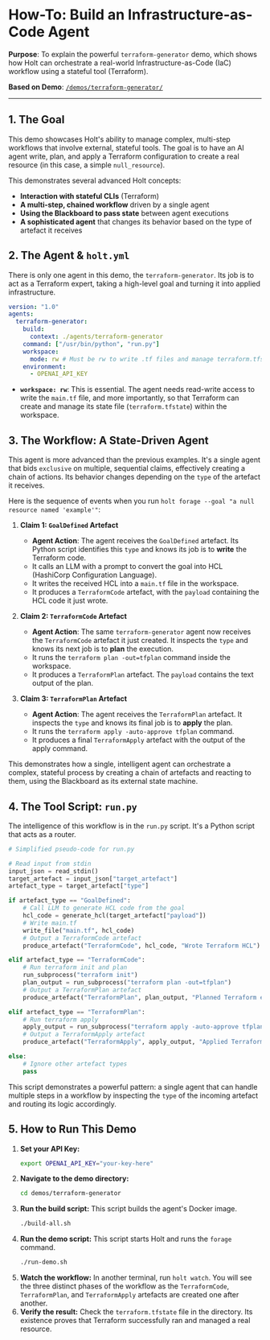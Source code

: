 # How-To: Build an Infrastructure-as-Code Agent

**Purpose**: To explain the powerful `terraform-generator` demo, which shows how Holt can orchestrate a real-world Infrastructure-as-Code (IaC) workflow using a stateful tool (Terraform).

**Based on Demo**: [`/demos/terraform-generator/`](../demos/terraform-generator)

---

## 1. The Goal

This demo showcases Holt's ability to manage complex, multi-step workflows that involve external, stateful tools. The goal is to have an AI agent write, plan, and apply a Terraform configuration to create a real resource (in this case, a simple `null_resource`).

This demonstrates several advanced Holt concepts:

-   **Interaction with stateful CLIs** (Terraform)
-   **A multi-step, chained workflow** driven by a single agent
-   **Using the Blackboard to pass state** between agent executions
-   **A sophisticated agent** that changes its behavior based on the type of artefact it receives

## 2. The Agent & `holt.yml`

There is only one agent in this demo, the `terraform-generator`. Its job is to act as a Terraform expert, taking a high-level goal and turning it into applied infrastructure.

```yaml
version: "1.0"
agents:
  terraform-generator:
    build:
      context: ./agents/terraform-generator
    command: ["/usr/bin/python", "run.py"]
    workspace:
      mode: rw # Must be rw to write .tf files and manage terraform.tfstate
    environment:
      - OPENAI_API_KEY
```

-   **`workspace: rw`**: This is essential. The agent needs read-write access to write the `main.tf` file, and more importantly, so that Terraform can create and manage its state file (`terraform.tfstate`) within the workspace.

## 3. The Workflow: A State-Driven Agent

This agent is more advanced than the previous examples. It's a single agent that bids `exclusive` on multiple, sequential claims, effectively creating a chain of actions. Its behavior changes depending on the `type` of the artefact it receives.

Here is the sequence of events when you run `holt forage --goal "a null resource named 'example'"`:

1.  **Claim 1: `GoalDefined` Artefact**
    *   **Agent Action**: The agent receives the `GoalDefined` artefact. Its Python script identifies this `type` and knows its job is to **write** the Terraform code.
    *   It calls an LLM with a prompt to convert the goal into HCL (HashiCorp Configuration Language).
    *   It writes the received HCL into a `main.tf` file in the workspace.
    *   It produces a `TerraformCode` artefact, with the `payload` containing the HCL code it just wrote.

2.  **Claim 2: `TerraformCode` Artefact**
    *   **Agent Action**: The same `terraform-generator` agent now receives the `TerraformCode` artefact it just created. It inspects the `type` and knows its next job is to **plan** the execution.
    *   It runs the `terraform plan -out=tfplan` command inside the workspace.
    *   It produces a `TerraformPlan` artefact. The `payload` contains the text output of the plan.

3.  **Claim 3: `TerraformPlan` Artefact**
    *   **Agent Action**: The agent receives the `TerraformPlan` artefact. It inspects the `type` and knows its final job is to **apply** the plan.
    *   It runs the `terraform apply -auto-approve tfplan` command.
    *   It produces a final `TerraformApply` artefact with the output of the apply command.

This demonstrates how a single, intelligent agent can orchestrate a complex, stateful process by creating a chain of artefacts and reacting to them, using the Blackboard as its external state machine.

## 4. The Tool Script: `run.py`

The intelligence of this workflow is in the `run.py` script. It's a Python script that acts as a router.

```python
# Simplified pseudo-code for run.py

# Read input from stdin
input_json = read_stdin()
target_artefact = input_json["target_artefact"]
artefact_type = target_artefact["type"]

if artefact_type == "GoalDefined":
    # Call LLM to generate HCL code from the goal
    hcl_code = generate_hcl(target_artefact["payload"])
    # Write main.tf
    write_file("main.tf", hcl_code)
    # Output a TerraformCode artefact
    produce_artefact("TerraformCode", hcl_code, "Wrote Terraform HCL")

elif artefact_type == "TerraformCode":
    # Run terraform init and plan
    run_subprocess("terraform init")
    plan_output = run_subprocess("terraform plan -out=tfplan")
    # Output a TerraformPlan artefact
    produce_artefact("TerraformPlan", plan_output, "Planned Terraform execution")

elif artefact_type == "TerraformPlan":
    # Run terraform apply
    apply_output = run_subprocess("terraform apply -auto-approve tfplan")
    # Output a TerraformApply artefact
    produce_artefact("TerraformApply", apply_output, "Applied Terraform plan")

else:
    # Ignore other artefact types
    pass
```

This script demonstrates a powerful pattern: a single agent that can handle multiple steps in a workflow by inspecting the `type` of the incoming artefact and routing its logic accordingly.

## 5. How to Run This Demo

1.  **Set your API Key:**
    ```bash
    export OPENAI_API_KEY="your-key-here"
    ```
2.  **Navigate to the demo directory:**
    ```bash
    cd demos/terraform-generator
    ```
3.  **Run the build script:**
    This script builds the agent's Docker image.
    ```bash
    ./build-all.sh
    ```
4.  **Run the demo script:**
    This script starts Holt and runs the `forage` command.
    ```bash
    ./run-demo.sh
    ```
5.  **Watch the workflow:**
    In another terminal, run `holt watch`. You will see the three distinct phases of the workflow as the `TerraformCode`, `TerraformPlan`, and `TerraformApply` artefacts are created one after another.
6.  **Verify the result:**
    Check the `terraform.tfstate` file in the directory. Its existence proves that Terraform successfully ran and managed a real resource.
